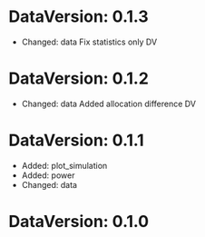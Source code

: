 DataVersion: 0.1.3
=======================
* Changed: data
Fix statistics only DV

DataVersion: 0.1.2
=======================
* Changed: data
Added allocation difference DV

DataVersion: 0.1.1
=======================
* Added: plot_simulation
* Added: power
* Changed: data


DataVersion: 0.1.0
=======================


